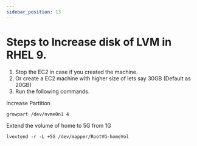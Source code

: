 ```yaml
---
sidebar_position: 13
---
```


# Steps to Increase disk of LVM in RHEL 9.

1. Stop the EC2 in case if you created the machine.
2. Or create a EC2 machine with higher size of lets say 30GB (Default as 20GB)
3. Run the following commands.

Increase Partition

```shell 
growpart /dev/nvme0n1 4
```

Extend the volume of home to 5G from 1G 

```shell 
lvextend -r -L +5G /dev/mapper/RootVG-homeVol
```


